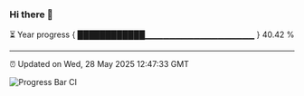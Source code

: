 ### Hi there 👋

⏳ Year progress { ████████████▁▁▁▁▁▁▁▁▁▁▁▁▁▁▁▁▁▁ } 40.42 %

---

⏰ Updated on Wed, 28 May 2025 12:47:33 GMT

![Progress Bar CI](https://github.com/liununu/liununu/workflows/Progress%20Bar%20CI/badge.svg)
